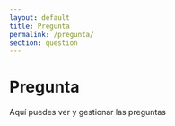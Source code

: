 ```yaml
---
layout: default
title: Pregunta
permalink: /pregunta/
section: question
---
```


# Pregunta

Aquí puedes ver y gestionar las preguntas
